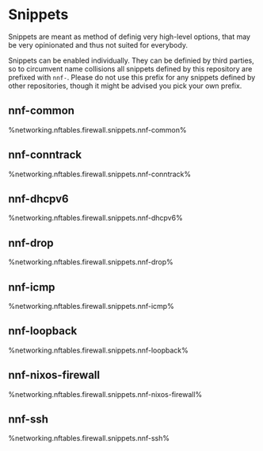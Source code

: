 # Snippets

Snippets are meant as method of definig very high-level options, that may be very opinionated and thus not suited for everybody.

Snippets can be enabled individually. They can be definied by third parties, so to circumvent name collisions all snippets defined by this repository are prefixed with `nnf-`. Please do not use this prefix for any snippets defined by other repositories, though it might be advised you pick your own prefix.

## nnf-common
%networking.nftables.firewall.snippets.nnf-common%

## nnf-conntrack
%networking.nftables.firewall.snippets.nnf-conntrack%

## nnf-dhcpv6
%networking.nftables.firewall.snippets.nnf-dhcpv6%

## nnf-drop
%networking.nftables.firewall.snippets.nnf-drop%

## nnf-icmp
%networking.nftables.firewall.snippets.nnf-icmp%

## nnf-loopback
%networking.nftables.firewall.snippets.nnf-loopback%

## nnf-nixos-firewall
%networking.nftables.firewall.snippets.nnf-nixos-firewall%

## nnf-ssh
%networking.nftables.firewall.snippets.nnf-ssh%
